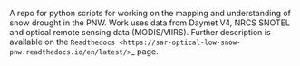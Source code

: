 A repo for python scripts for working on the mapping and understanding of snow drought in the PNW. Work uses data from Daymet V4, NRCS SNOTEL and optical remote sensing data (MODIS/VIIRS). Further description is available on the `Readthedocs <https://sar-optical-low-snow-pnw.readthedocs.io/en/latest/>`_ page. 
